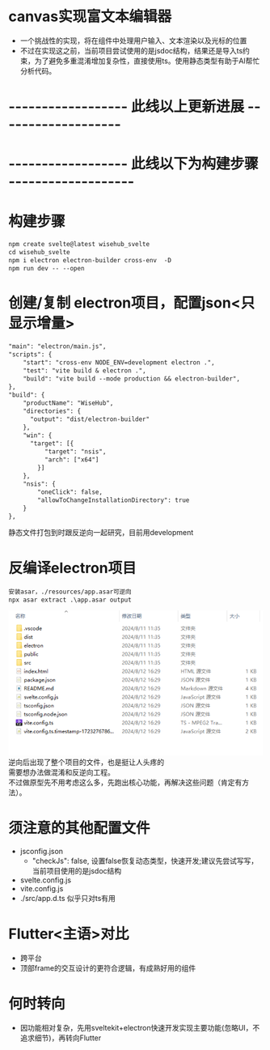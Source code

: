 # canvas实现富文本编辑器
- 一个挑战性的实现，将在组件中处理用户输入、文本渲染以及光标的位置
- 不过在实现这之前，当前项目尝试使用的是jsdoc结构，结果还是导入ts约束，为了避免多重混淆增加复杂性，直接使用ts。使用静态类型有助于AI帮忙分析代码。
# ------------------  此线以上更新进展  -------------------
# ------------------ 此线以下为构建步骤 -------------------
# 构建步骤
```
npm create svelte@latest wisehub_svelte  
cd wisehub_svelte  
npm i electron electron-builder cross-env  -D
npm run dev -- --open
```

# 创建/复制 electron项目，配置json<只显示增量>
```
"main": "electron/main.js",
"scripts": {
    "start": "cross-env NODE_ENV=development electron .",
    "test": "vite build & electron .",
    "build": "vite build --mode production && electron-builder",
},
"build": {
    "productName": "WiseHub",
    "directories": {
      "output": "dist/electron-builder"
    },
    "win": {
      "target": [{
          "target": "nsis",
          "arch": ["x64"]
        }]
    },
    "nsis": {
        "oneClick": false,
        "allowToChangeInstallationDirectory": true
    }
},
```
静态文件打包到时跟反逆向一起研究，目前用development

# 反编译electron项目
```
安装asar，./resources/app.asar可逆向
npx asar extract .\app.asar output
```
![alt text](image.png)
逆向后出现了整个项目的文件，也是挺让人头疼的  
需要想办法做混淆和反逆向工程。  
不过做原型先不用考虑这么多，先跑出核心功能，再解决这些问题（肯定有方法）。

# 须注意的其他配置文件
- jsconfig.json
  - "checkJs": false,  设置false恢复动态类型，快速开发;建议先尝试写写，当前项目使用的是jsdoc结构
- svelte.config.js
- vite.config.js
- ./src/app.d.ts 似乎只对ts有用

# Flutter<主语>对比
- 跨平台
- 顶部frame的交互设计的更符合逻辑，有成熟好用的组件

# 何时转向
- 因功能相对复杂，先用sveltekit+electron快速开发实现主要功能(忽略UI，不追求细节)，再转向Flutter
